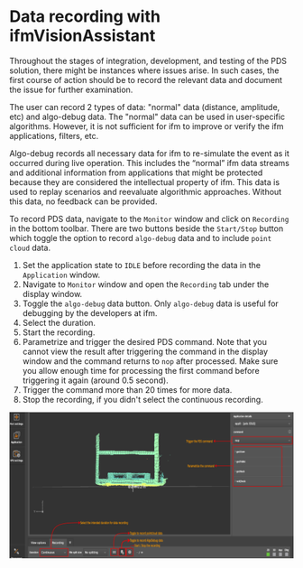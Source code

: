 
# Data recording with ifmVisionAssistant

Throughout the stages of integration, development, and testing of the PDS solution, there might be instances where issues arise. In such cases, the first course of action should be to record the relevant data and document the issue for further examination.

The user can record 2 types of data: "normal" data (distance, amplitude, etc) and algo-debug data. The "normal" data can be used in user-specific algorithms. However, it is not sufficient for ifm to improve or verify the ifm applications, filters, etc.

Algo-debug records all necessary data for ifm to re-simulate the event as it occurred during live operation. This includes the “normal” ifm data streams and additional information from applications that might be protected because they are considered the intellectual property of ifm. This data is used to replay scenarios and reevaluate algorithmic approaches. Without this data, no feedback can be provided.

To record PDS data, navigate to the `Monitor` window and click on `Recording` in the bottom toolbar. There are two buttons beside the `Start/Stop` button which toggle the option to record `algo-debug` data and to include `point cloud` data.

1. Set the application state to `IDLE` before recording the data in the `Application` window.
2. Navigate to `Monitor` window and open the `Recording` tab under the display window.
3. Toggle the `algo-debug` data button. Only `algo-debug` data is useful for debugging by the developers at ifm. 
4. Select the duration.
5. Start the recording.
6. Parametrize and trigger the desired PDS command. Note that you cannot view the result after triggering the command in the display window and the command returns to `nop` after processed. Make sure you allow enough time for processing the first command before triggering it again (around 0.5 second).
7. Trigger the command more than 20 times for more data.
8. Stop the recording, if you didn't select the continuous recording.

![Recording iVA](resources/record.png)

